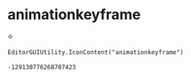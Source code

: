 # animationkeyframe
![](/img/animationkeyframe.png)

``` CSharp
EditorGUIUtility.IconContent("animationkeyframe")
```
```
-129130776268707423
```
